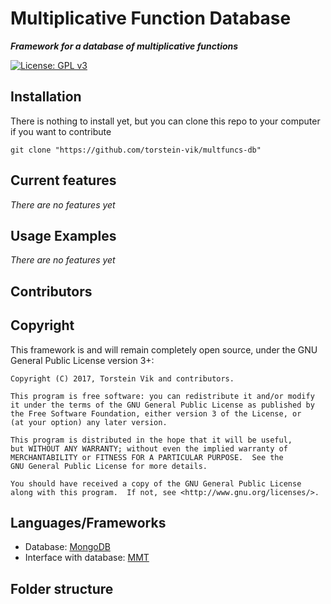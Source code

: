 # Multiplicative Function Database
***Framework for a database of multiplicative functions*** <p>

[![License: GPL v3](https://img.shields.io/badge/License-GPL%20v3-blue.svg)](https://www.gnu.org/licenses/gpl-3.0)


## Installation

There is nothing to install yet, but you can clone this repo to your computer if you want to contribute
```
git clone "https://github.com/torstein-vik/multfuncs-db"
```

## Current features
*There are no features yet*
## Usage Examples
*There are no features yet*

## Contributors
## Copyright


This framework is and will remain completely open source, under the GNU General Public License version 3+:

    Copyright (C) 2017, Torstein Vik and contributors.

    This program is free software: you can redistribute it and/or modify
    it under the terms of the GNU General Public License as published by
    the Free Software Foundation, either version 3 of the License, or
    (at your option) any later version.

    This program is distributed in the hope that it will be useful,
    but WITHOUT ANY WARRANTY; without even the implied warranty of
    MERCHANTABILITY or FITNESS FOR A PARTICULAR PURPOSE.  See the
    GNU General Public License for more details.

    You should have received a copy of the GNU General Public License
    along with this program.  If not, see <http://www.gnu.org/licenses/>.
    

## Languages/Frameworks

* Database: [MongoDB](https://github.com/mongodb/mongo)
* Interface with database: [MMT](https://github.com/UniFormal/MMT)

## Folder structure

